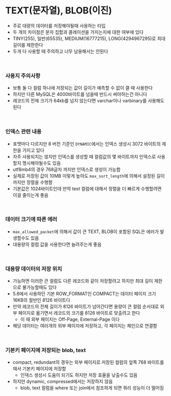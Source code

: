 # TEXT(문자열), BLOB(이진)

- 주로 대량의 데이터를 저장해야될때 사용하는 타입
- 두 개의 차이점은 문자 집합과 콜레이션을 가지는지에 대한 여부에 있다
- TINY(255), 일반(65535), MEDIUM(16777215), LONG(4294967295)로 최대 길이를 제한한다
- 두개 다 사용할 때 주의하고 너무 남용해서는 안된다

<br>

### 사용지 주의사항

- 보통 둘 다 컬럼 하나에 저장되는 값이 길이가 예측할 수 없이 클 때 사용한다
- 하지만 다른 MySQL은 4000바이트를 넘을때 반드시 써야하는건 아니다
- 레코드의 전체 크기가 64kb를 넘지 않는다면 varchar이나 varbinary를 사용해도된다

<br>

### 인덱스 관련 내용

- 포맷마다 다르지만 8 버전 기준인 `DYNAMIC`에서는 인덱스 생성시 3072 바이트의 제한을 가지고 있다
- 자주 사용되지는 않지만 인덱스를 생성할 때 컬럼값의 몇 바이트까지 인덱스로 사용할지 명시해야될수도 있음
- utf8mb4의 경우 768글자 까지만 인덱스로 생성이 가능함
- 실제로 저장된 값이 10MB 이렇게 높아도 `max_sort_length`에 의해서 설정된 길이까지만 정렬을 수행함
- 기본값은 1024바이트인데 만약 text 컬럼에 대해서 정렬을 더 빠르게 수행할려면 이걸 줄이는게 좋음

<br>

### 데이터 크기에 따른 에러

- `max_allowed_packet`에 의해서 값이 큰 TEXT, BLOB이 포함된 SQL은 에러가 발생할수도 있음
- 대용량의 컬럼 값을 사용한다면 늘려주는게 좋음

<br>

### 대용량 데이터의 저장 위치

- 가능하면 이러한 큰 컬럼도 다른 레코드와 같이 저장할려고 하지만 최대 길이 제한으로 불가능할때도 있다
- 5.6에서 사용하던 기본 ROW_FORMAT인 COMPACT는 데이터 페이지 크기 16KB의 절반인 8126 바이트다
- 만약 레코드의 전체 길이가 8126 바이트가 넘어간다면 용량이 큰 컬럼 순서대로 외부 페이지로 옮기면서 레코드의 크기를 8126 바이트로 맞출려고 한다
  - 이 때 외부 페이지는 Off-Page, External-Page 이다
- 해당 데이터는 여러개의 외부 페이지에 저장하고, 각 페이지는 체인으로 연결함

<br>

### 기본키 페이지에 저장되는 blob, text

- compact, redundant의 경우는 외부 페이지로 저장된 컬럼의 앞쪽 768 바이트를 때서 기본키 페이지에 저장함
  - 인덱스 생성시 도움이 되기도 하지만 저장 효율을 낮출수도 있음
- 하지만 dynamic, compressed에서는 저장하지 않음
  - blob, text 컬럼을 where 또는 join에서 참조하게 되면 쿼리 성능이 더 떨어짐
